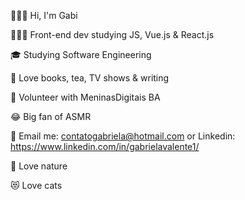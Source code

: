🙋🏼‍♀️ Hi, I'm Gabi

👩🏼‍💻 Front-end dev studying JS, Vue.js & React.js

🎓 Studying Software Engineering

📖 Love books, tea, TV shows & writing

💜 Volunteer with MeninasDigitais BA

😂 Big fan of ASMR

📩 Email me: contatogabriela@hotmail.com or Linkedin: https://www.linkedin.com/in/gabrielavalente1/

🌳 Love nature

😻 Love cats
